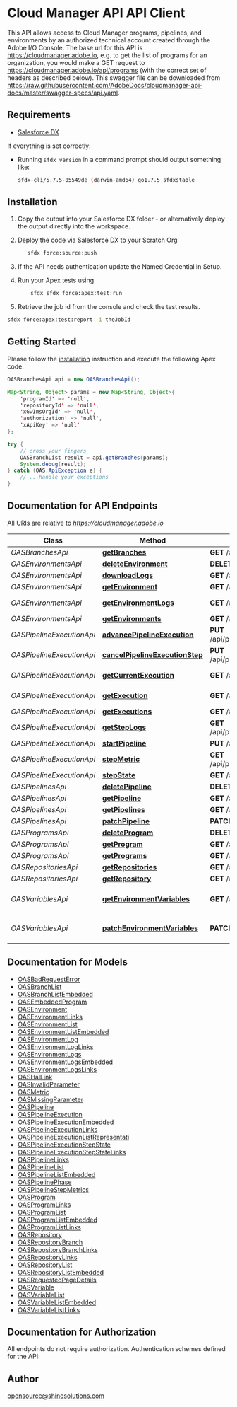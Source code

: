 # Cloud Manager API API Client


This API allows access to Cloud Manager programs, pipelines, and environments by an authorized technical account created through the Adobe I/O Console. The base url for this API is https://cloudmanager.adobe.io, e.g. to get the list of programs for an organization, you would make a GET request to https://cloudmanager.adobe.io/api/programs (with the correct set of headers as described below). This swagger file can be downloaded from https://raw.githubusercontent.com/AdobeDocs/cloudmanager-api-docs/master/swagger-specs/api.yaml.

## Requirements

- [Salesforce DX](https://www.salesforce.com/products/platform/products/salesforce-dx/)

If everything is set correctly:

- Running `sfdx version` in a command prompt should output something like:

  ```bash
  sfdx-cli/5.7.5-05549de (darwin-amd64) go1.7.5 sfdxstable
  ```

## Installation

1. Copy the output into your Salesforce DX folder - or alternatively deploy the output directly into the workspace.
2. Deploy the code via Salesforce DX to your Scratch Org

   ```bash
      sfdx force:source:push
   ```

3. If the API needs authentication update the Named Credential in Setup.
4. Run your Apex tests using

   ```bash
       sfdx sfdx force:apex:test:run
   ```

5. Retrieve the job id from the console and check the test results.

  ```bash
  sfdx force:apex:test:report -i theJobId
  ```

## Getting Started

Please follow the [installation](#installation) instruction and execute the following Apex code:

```java
OASBranchesApi api = new OASBranchesApi();

Map<String, Object> params = new Map<String, Object>{
    'programId' => 'null',
    'repositoryId' => 'null',
    'xGwImsOrgId' => 'null',
    'authorization' => 'null',
    'xApiKey' => 'null'
};

try {
    // cross your fingers
    OASBranchList result = api.getBranches(params);
    System.debug(result);
} catch (OAS.ApiException e) {
    // ...handle your exceptions
}
```

## Documentation for API Endpoints

All URIs are relative to *https://cloudmanager.adobe.io*

Class | Method | HTTP request | Description
------------ | ------------- | ------------- | -------------
*OASBranchesApi* | [**getBranches**](OASBranchesApi.md#getBranches) | **GET** /api/program/{programId}/repository/{repositoryId}/branches | List Branches
*OASEnvironmentsApi* | [**deleteEnvironment**](OASEnvironmentsApi.md#deleteEnvironment) | **DELETE** /api/program/{programId}/environment/{environmentId} | DeleteEnvironment
*OASEnvironmentsApi* | [**downloadLogs**](OASEnvironmentsApi.md#downloadLogs) | **GET** /api/program/{programId}/environment/{environmentId}/logs/download | Download Logs
*OASEnvironmentsApi* | [**getEnvironment**](OASEnvironmentsApi.md#getEnvironment) | **GET** /api/program/{programId}/environment/{environmentId} | Get Environment
*OASEnvironmentsApi* | [**getEnvironmentLogs**](OASEnvironmentsApi.md#getEnvironmentLogs) | **GET** /api/program/{programId}/environment/{environmentId}/logs | Get Environment Logs
*OASEnvironmentsApi* | [**getEnvironments**](OASEnvironmentsApi.md#getEnvironments) | **GET** /api/program/{programId}/environments | List Environments
*OASPipelineExecutionApi* | [**advancePipelineExecution**](OASPipelineExecutionApi.md#advancePipelineExecution) | **PUT** /api/program/{programId}/pipeline/{pipelineId}/execution/{executionId}/phase/{phaseId}/step/{stepId}/advance | Advance
*OASPipelineExecutionApi* | [**cancelPipelineExecutionStep**](OASPipelineExecutionApi.md#cancelPipelineExecutionStep) | **PUT** /api/program/{programId}/pipeline/{pipelineId}/execution/{executionId}/phase/{phaseId}/step/{stepId}/cancel | Cancel
*OASPipelineExecutionApi* | [**getCurrentExecution**](OASPipelineExecutionApi.md#getCurrentExecution) | **GET** /api/program/{programId}/pipeline/{pipelineId}/execution | Get current pipeline execution
*OASPipelineExecutionApi* | [**getExecution**](OASPipelineExecutionApi.md#getExecution) | **GET** /api/program/{programId}/pipeline/{pipelineId}/execution/{executionId} | Get pipeline execution
*OASPipelineExecutionApi* | [**getExecutions**](OASPipelineExecutionApi.md#getExecutions) | **GET** /api/program/{programId}/pipeline/{pipelineId}/executions | List Executions
*OASPipelineExecutionApi* | [**getStepLogs**](OASPipelineExecutionApi.md#getStepLogs) | **GET** /api/program/{programId}/pipeline/{pipelineId}/execution/{executionId}/phase/{phaseId}/step/{stepId}/logs | Get logs
*OASPipelineExecutionApi* | [**startPipeline**](OASPipelineExecutionApi.md#startPipeline) | **PUT** /api/program/{programId}/pipeline/{pipelineId}/execution | Start the pipeline
*OASPipelineExecutionApi* | [**stepMetric**](OASPipelineExecutionApi.md#stepMetric) | **GET** /api/program/{programId}/pipeline/{pipelineId}/execution/{executionId}/phase/{phaseId}/step/{stepId}/metrics | Get step metrics
*OASPipelineExecutionApi* | [**stepState**](OASPipelineExecutionApi.md#stepState) | **GET** /api/program/{programId}/pipeline/{pipelineId}/execution/{executionId}/phase/{phaseId}/step/{stepId} | Get step state
*OASPipelinesApi* | [**deletePipeline**](OASPipelinesApi.md#deletePipeline) | **DELETE** /api/program/{programId}/pipeline/{pipelineId} | Delete a Pipeline
*OASPipelinesApi* | [**getPipeline**](OASPipelinesApi.md#getPipeline) | **GET** /api/program/{programId}/pipeline/{pipelineId} | Get Pipeline
*OASPipelinesApi* | [**getPipelines**](OASPipelinesApi.md#getPipelines) | **GET** /api/program/{programId}/pipelines | List Pipelines
*OASPipelinesApi* | [**patchPipeline**](OASPipelinesApi.md#patchPipeline) | **PATCH** /api/program/{programId}/pipeline/{pipelineId} | Patches Pipeline
*OASProgramsApi* | [**deleteProgram**](OASProgramsApi.md#deleteProgram) | **DELETE** /api/program/{programId} | Delete Program
*OASProgramsApi* | [**getProgram**](OASProgramsApi.md#getProgram) | **GET** /api/program/{programId} | Get Program
*OASProgramsApi* | [**getPrograms**](OASProgramsApi.md#getPrograms) | **GET** /api/programs | Lists Programs
*OASRepositoriesApi* | [**getRepositories**](OASRepositoriesApi.md#getRepositories) | **GET** /api/program/{programId}/repositories | Lists Repositories
*OASRepositoriesApi* | [**getRepository**](OASRepositoriesApi.md#getRepository) | **GET** /api/program/{programId}/repository/{repositoryId} | Get Repository
*OASVariablesApi* | [**getEnvironmentVariables**](OASVariablesApi.md#getEnvironmentVariables) | **GET** /api/program/{programId}/environment/{environmentId}/variables | List User Environment Variables
*OASVariablesApi* | [**patchEnvironmentVariables**](OASVariablesApi.md#patchEnvironmentVariables) | **PATCH** /api/program/{programId}/environment/{environmentId}/variables | Patch User Environment Variables


## Documentation for Models

 - [OASBadRequestError](OASBadRequestError.md)
 - [OASBranchList](OASBranchList.md)
 - [OASBranchListEmbedded](OASBranchListEmbedded.md)
 - [OASEmbeddedProgram](OASEmbeddedProgram.md)
 - [OASEnvironment](OASEnvironment.md)
 - [OASEnvironmentLinks](OASEnvironmentLinks.md)
 - [OASEnvironmentList](OASEnvironmentList.md)
 - [OASEnvironmentListEmbedded](OASEnvironmentListEmbedded.md)
 - [OASEnvironmentLog](OASEnvironmentLog.md)
 - [OASEnvironmentLogLinks](OASEnvironmentLogLinks.md)
 - [OASEnvironmentLogs](OASEnvironmentLogs.md)
 - [OASEnvironmentLogsEmbedded](OASEnvironmentLogsEmbedded.md)
 - [OASEnvironmentLogsLinks](OASEnvironmentLogsLinks.md)
 - [OASHalLink](OASHalLink.md)
 - [OASInvalidParameter](OASInvalidParameter.md)
 - [OASMetric](OASMetric.md)
 - [OASMissingParameter](OASMissingParameter.md)
 - [OASPipeline](OASPipeline.md)
 - [OASPipelineExecution](OASPipelineExecution.md)
 - [OASPipelineExecutionEmbedded](OASPipelineExecutionEmbedded.md)
 - [OASPipelineExecutionLinks](OASPipelineExecutionLinks.md)
 - [OASPipelineExecutionListRepresentati](OASPipelineExecutionListRepresentati.md)
 - [OASPipelineExecutionStepState](OASPipelineExecutionStepState.md)
 - [OASPipelineExecutionStepStateLinks](OASPipelineExecutionStepStateLinks.md)
 - [OASPipelineLinks](OASPipelineLinks.md)
 - [OASPipelineList](OASPipelineList.md)
 - [OASPipelineListEmbedded](OASPipelineListEmbedded.md)
 - [OASPipelinePhase](OASPipelinePhase.md)
 - [OASPipelineStepMetrics](OASPipelineStepMetrics.md)
 - [OASProgram](OASProgram.md)
 - [OASProgramLinks](OASProgramLinks.md)
 - [OASProgramList](OASProgramList.md)
 - [OASProgramListEmbedded](OASProgramListEmbedded.md)
 - [OASProgramListLinks](OASProgramListLinks.md)
 - [OASRepository](OASRepository.md)
 - [OASRepositoryBranch](OASRepositoryBranch.md)
 - [OASRepositoryBranchLinks](OASRepositoryBranchLinks.md)
 - [OASRepositoryLinks](OASRepositoryLinks.md)
 - [OASRepositoryList](OASRepositoryList.md)
 - [OASRepositoryListEmbedded](OASRepositoryListEmbedded.md)
 - [OASRequestedPageDetails](OASRequestedPageDetails.md)
 - [OASVariable](OASVariable.md)
 - [OASVariableList](OASVariableList.md)
 - [OASVariableListEmbedded](OASVariableListEmbedded.md)
 - [OASVariableListLinks](OASVariableListLinks.md)


## Documentation for Authorization

All endpoints do not require authorization.
Authentication schemes defined for the API:

## Author

opensource@shinesolutions.com

